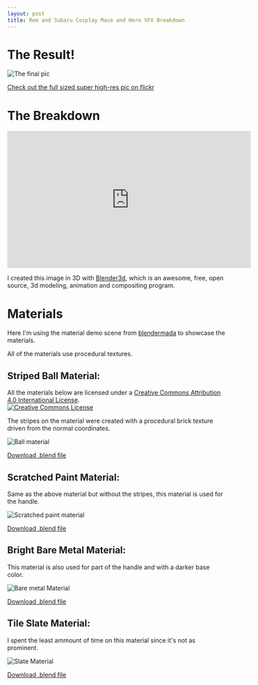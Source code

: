 ```yaml
---
layout: post
title: Rem and Subaru Cosplay Mace and Horn VFX Breakdown
---
```


The Result!
===========
![The final pic](/img/mace_large.jpg)

[Check out the full sized super high-res pic on flickr](https://flic.kr/p/ZgJBvR)

The Breakdown
=============
<iframe width="560" height="315" src="https://www.youtube.com/embed/NrRxSSgiYlU" frameborder="0" allowfullscreen></iframe>

I created this image in 3D with [Blender3d](http://www.blender.org/), which is an awesome, free, open source, 3d modeling, animation and compositing program.

Materials
=========
Here I'm using the material demo scene from [blendermada](http://blendermada.com/uploads/stuff/) to showcase the materials.

All of the materials use procedural textures.

Striped Ball Material:
----------------------
All the materials below are licensed under a <a rel="license" href="http://creativecommons.org/licenses/by/4.0/">Creative Commons Attribution 4.0 International License</a>.<br/>
<a rel="license" href="http://creativecommons.org/licenses/by/4.0/"><img alt="Creative Commons License" style="border-width:0" src="https://i.creativecommons.org/l/by/4.0/88x31.png" /></a><br />

The stripes on the material were created with a procedural brick texture driven from the normal coordinates.

![Ball material](/img/mat_striped.jpg)

[Download .blend file](/dl/mat_striped.blend)

Scratched Paint Material:
-------------------------
Same as the above material but without the stripes, this material is used for the handle.

![Scratched paint material](/img/mat_scratch.jpg)

[Download .blend file](/dl/mat_striped.blend)

Bright Bare Metal Material:
---------------------------
This material is also used for part of the handle and with a darker base color.

![Bare metal Material](/img/mat_metal.jpg)

[Download .blend file](/dl/mat_metal.blend)

Tile Slate Material:
--------------------
I spent the least ammount of time on this material since it's not as prominent.

![Slate Material](/img/mat_slate.jpg)

[Download .blend file](/dl/mat_slate.blend)

